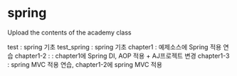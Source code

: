 # spring
Upload the contents of the academy class

test : spring 기초
test_spring : spring 기초
chapter1 : 예제소스에 Spring 적용 연습
chapter1-2 : : chapter1에 Spring DI, AOP 적용 + AJ프로젝트 변경
chapter1-3 : spring MVC 적용 연습, chapter1-2에 spring MVC 적용
